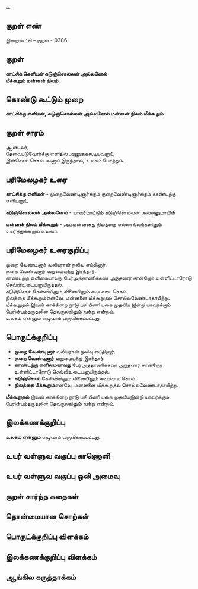 உ

## குறள் எண் 

இறைமாட்சி – குறள் - 0386  

## குறள் 

**காட்சிக் கெளியன் கடுஞ்சொல்லன் அல்லனேல்  
மீக்கூறும் மன்னன் நிலம்.**

## கொண்டு கூட்டும் முறை

**காட்சிக்கு எளியன், கடுஞ்சொல்லன் அல்லனேல் மன்னன் நிலம் மீக்கூறும்**

## குறள் சாரம் 

ஆள்பவர்,  
தேவைபடுவோர்க்கு எளிதில் அணுகக்கூடியவனாய்,  
இன்சொல் சொல்பவனாய் இருந்தால், உலகம் போற்றும்.  

## பரிமேலழகர் உரை

**காட்சிக்கு எளியன்** - முறைவேண்டினார்க்கும் குறைவேண்டினார்க்கும் காண்டற்கு எளியனாய்,  

**கடுஞ்சொல்லன் அல்லனேல்** - யாவர்மாட்டும் கடுஞ்சொல்லன் அல்லனுமாயின்  

**மன்னன் நிலம் மீக்கூறும்** - அம்மன்னனது நிலத்தை எல்லாநிலங்களினும் உயர்த்துக்கூறும் உலகம்.

## பரிமேலழகர் உரைகுறிப்பு   

முறை வேண்டினார் வலியரான் நலிவு எய்தினார்.  
குறை வேண்டினார் வறுமையுற்று இரந்தார்.  
காண்டற்கு எளிமையாவது பேர்அத்தாணிக்கண் அந்தணர் சான்றோர் உள்ளிட்டாரோடு செவ்விஉடையனாயிருத்தல்.  
கடுஞ்சொல் கேள்வியினும் வினையினும் கடியவாய சொல்.  
நிலத்தை மீக்கூறும்எனவே, மன்னனை மீக்கூறுதல் சொல்லவேண்டாதாயிற்று.  
மீக்கூறுதல் இவன் காக்கின்ற நாடு பசி பிணி பகை முதலிய இன்றி யாவர்க்கும் பேரின்பம்தருதலின் தேவருலகினும் நன்று என்றல்.  
உலகம் என்னும் எழுவாய் வருவிக்கப்பட்டது.    

## பொருட்க்குறிப்பு 

* **முறை வேண்டினார்** வலியரான் நலிவு எய்தினார்.   
* **குறை வேண்டினார்** வறுமையுற்று இரந்தார்.  
* **காண்டற்கு எளிமையாவது** பேர்அத்தாணிக்கண் அந்தணர் சான்றோர் உள்ளிட்டாரோடு செவ்விஉடையனாயிருத்தல்.  
* **கடுஞ்சொல்** கேள்வியினும் வினையினும் கடியவாய சொல்.  
* **நிலத்தை மீக்கூறும்**எனவே, மன்னனை மீக்கூறுதல் சொல்லவேண்டாதாயிற்று.  

**மீக்கூறுதல்** இவன் காக்கின்ற நாடு பசி பிணி பகை முதலியஇன்றி யாவர்க்கும் பேரின்பம்தருதலின் தேவருலகினும் நன்று என்றல்.  

## இலக்கணக்குறிப்பு  

**உலகம் என்னும்** எழுவாய் வருவிக்கப்பட்டது.   

## உயர் வள்ளுவ வகுப்பு காணொளி


## உயர் வள்ளுவ வகுப்பு ஒலி அமைவு 

 
## குறள் சார்ந்த கதைகள் 


## தொன்மையான சொற்கள்


## பொருட்க்குறிப்பு விளக்கம்


## இலக்கணக்குறிப்பு விளக்கம்


## ஆங்கில கருத்தாக்கம் 


